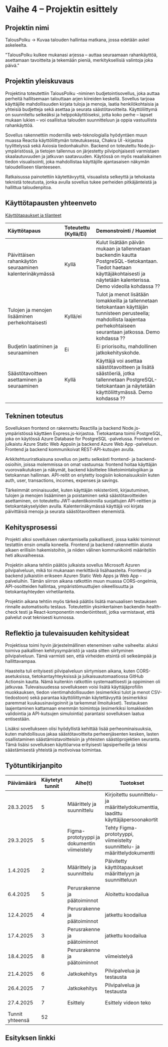# Vaihe 4 – Projektin esittely

## Projektin nimi
TalousPolku
→ Kuvaa talouden hallintaa matkana, jossa edetään askel askeleelta.

"TalousPolku kulkee mukanasi arjessa – auttaa seuraamaan rahankäyttöä, asettamaan tavoitteita ja tekemään pieniä, merkityksellisiä valintoja joka päivä."

## Projektin yleiskuvaus
Projektina toteutettiin TalousPolku -niminen budjetointisovellus, joka auttaa perheitä hallitsemaan talouttaan arjen kiireiden keskellä. Sovellus tarjoaa käyttäjille mahdollisuuden kirjata tuloja ja menoja, laatia henkilökohtaisia ja yhteisiä budjetteja sekä asettaa ja seurata säästötavoitteita. Käyttöliittymä on suunniteltu selkeäksi ja helppokäyttöiseksi, jotta koko perhe – lapset mukaan lukien – voi osallistua talouden suunnitteluun ja oppia vastuullista rahankäyttöä.

Sovellus rakennettiin modernilla web-teknologialla hyödyntäen muun muassa Reactia käyttöliittymän toteutuksessa, Chakra UI -kirjastoa tyylittelyssä sekä Axiosia tiedonhakuihin. Backend on toteutettu Node.js-ympäristössä, ja tietojen tallennus on järjestetty pilvipohjaisesti varmistaen skaalautuvuuden ja jatkuvan saatavuuden. Käytössä on myös reaaliaikainen tiedon visualisointi, joka mahdollistaa käyttäjille ajantasaisen näkymän taloudelliseen tilanteeseen.

Ratkaisussa painotettiin käytettävyyttä, visuaalista selkeyttä ja tehokasta teknistä toteutusta, jonka avulla sovellus tukee perheiden pitkäjänteistä ja hallittua taloudenpitoa.

## Käyttötapausten yhteenveto
[Käyttötapaukset ja tilanteet](https://github.com/Koskihaka/budget-bunnies/blob/main/1.%20M%C3%A4%C3%A4rittely%20ja%20suunnittelu.md#k%C3%A4ytt%C3%B6tapaukset-ja-k%C3%A4ytt%C3%B6tilanteet)


| Käyttötapaus | Toteutettu (Kyllä/Ei) | Demonstrointi / Huomiot |
| :--- | :--- | :--- |
| Päivittäisen rahankäytön seuraaminen kalenterinäkymässä | Kyllä | Kulut lisätään päivän mukaan ja tallennetaan backendin kautta PostgreSQL-tietokantaan. Tiedot haetaan käyttäjäkohtaisesti ja näytetään kalenterissa. Demo videolla kohdassa ??|
| Tulojen ja menojen lisääminen perhekohtaisesti | Kyllä/ei | Tulot ja menot lisätään lomakkeilla ja tallennetaan tietokantaan käyttäjän tunnisteen perusteella; mahdollista laajentaa perhekohtaiseen seurantaan jatkossa. Demo kohdassa ?? |
| Budjetin laatiminen ja seuraaminen | Ei | Ei priorisoitu, mahdollinen jatkokehityskohde. |
| Säästötavoitteen asettaminen ja seuraaminen | Kyllä | Käyttäjä voi asettaa säästötavoitteen ja lisätä säästöeriä, jotka tallennetaan PostgreSQL-tietokantaan ja näytetään käyttöliittymässä. Demo kohdassa ?? |


## Tekninen toteutus
Sovelluksen frontend on rakennettu Reactilla ja backend Node.js-ympäristössä käyttäen Express.js-kirjastoa. Tietokantana toimii PostgreSQL, joka on käytössä Azure Database for PostgreSQL -palvelussa. Frontend on julkaistu Azure Static Web Appsiin ja backend Azure Web App -palveluun. Frontend ja backend kommunikoivat REST-API-kutsujen avulla.
 
Arkkitehtuuriratkaisuna sovellus on jaettu selkeästi frontend- ja backend-osioihin, joissa molemmissa on omat vastuunsa: frontend hoitaa käyttäjän vuorovaikutuksen ja näkymät, backend käsittelee liiketoimintalogiikan ja tietokannan hallinnan. API-reitit on eriytetty loogisiin kokonaisuuksiin kuten auth, user, transactions, incomes, expenses ja savings.
 
Tärkeimmät ominaisuudet, kuten käyttäjän rekisteröinti, kirjautuminen, tulojen ja menojen lisääminen ja poistaminen sekä säästötavoitteiden asettaminen, on toteutettu JWT-autentikoinnilla suojattujen API-reittien ja tietokantakyselyiden avulla. Kalenterinäkymässä käyttäjä voi kirjata päivittäisiä menoja ja seurata säästötavoitteen etenemistä.

## Kehitysprosessi
Projekti alkoi sovelluksen rakentamisella paikallisesti, jossa kaikki toiminnot testattiin ensin omalla koneella. Frontend ja backend rakennettiin alusta alkaen erillisiin hakemistoihin, ja niiden välinen kommunikointi määriteltiin heti alkuvaiheessa.
 
Projektin aikana tehtiin päätös julkaista sovellus Microsoft Azuren pilvipalveluun, mikä toi mukanaan merkittäviä lisähaasteita. Frontend ja backend julkaistiin erikseen Azuren Static Web Apps ja Web App -palveluihin. Tämän siirron aikana ratkottiin muun muassa CORS-ongelmia, API-osoitteiden hallintaa, ympäristömuuttujien oikeellisuutta ja tietokantayhteyden virhetilanteita.
 
Projektin aikana tehtiin myös tärkeä päätös lisätä manuaalisen testauksen rinnalle automatisoitu testaus. Toteutettiin yksinkertainen backendin health-check testi ja React-komponentin renderöintitesti, jotka varmistavat, että palvelut ovat teknisesti kunnossa.

## Reflektio ja tulevaisuuden kehitysideat
Projektissa toimi hyvin järjestelmällinen eteneminen vaihe vaiheelta: aluksi toimiva paikallinen kehitysympäristö ja vasta sitten siirtyminen pilvipalveluun. Tämä varmisti sen, että virheiden etsintä oli selkeämpää ja hallittavampaa.
 
Haasteita tuli erityisesti pilvipalveluun siirtymisen aikana, kuten CORS-asetuksissa, tietokantayhteyksissä ja julkaisuautomaatiossa GitHub Actionsin kautta. Nämä kuitenkin ratkottiin systemaattisesti ja oppiminen oli jatkuvaa.
Tulevaisuudessa sovellukseen voisi lisätä käyttäjäprofiilin muokkauksen, tiedon vientimahdollisuuden (esimerkiksi tulot ja menot CSV-tiedostoon) sekä parantaa käyttöliittymän käytettävyyttä (esimerkiksi paremmat kuukausinavigoinnit ja tarkemmat ilmoitukset). Testauksen laajentaminen kattamaan enemmän toimintoja (esimerkiksi lomakkeiden validointia ja API-kutsujen simulointia) parantaisi sovelluksen laatua entisestään.
 
Lisäksi sovellukseen olisi hyödyllistä kehittää lisää perheominaisuuksia, kuten mahdollisuus jakaa säästötavoitteita perheenjäsenten kesken, lasten osallistaminen säästämistavoitteisiin ja yhteisten säästöprojektien seuranta. Tämä lisäisi sovelluksen käyttöarvoa erityisesti lapsiperheille ja tekisi säästämisestä yhteistä ja motivoivaa toimintaa.

## Työtuntikirjanpito
| Päivämäärä | Käytetyt tunnit | Aihe(t)                               | Tuotokset                                                         | Tekijä(t)        |
|------------|-----------------|---------------------------------------|-------------------------------------------------------------------|------------------|
| 28.3.2025  | 5         | Määrittely ja suunnittelu   | Kirjoitettu suunnittelu- ja määrittelydokumenttia, laadittu käyttäjäpersoonakortit | Hanna + Maria    |
| 29.3.2025  | 5         | Figma-prototyyppi ja dokumentin viimeistely | Tehty Figma-prototyyppi, viimeistelty suunnittelu- ja määrittelydokumentti | Hanna + Maria    |
| 1.4.2025   | 2         | Määrittely ja suunnittelu         | Päivitetty käyttötapaukset määrittelyyn ja suunnitteluun     | Hanna     |
| 6.4.2025   | 5         | Perusrakenne ja päätoiminnot        | Aloitettu koodailua     | Hanna + Maria    |
| 12.4.2025   | 4         | Perusrakenne ja päätoiminnot        | jatkettu koodailua     | Hanna + Maria    |
| 17.4.2025   | 3         | Perusrakenne ja päätoiminnot        | jatkettu koodailua     | Hanna + Maria    |
| 18.4.2025   | 8         | Perusrakenne ja päätoiminnot        | viimeistelyä           | Hanna + Maria    |
| 21.4.2025   | 6         | Jatkokehitys       | Pilvipalvelua ja testausta          | Hanna + Maria    |
| 26.4.2025   | 7         | Jatkokehitys       | Pilvipalvelua ja testausta          | Hanna + Maria    |
| 27.4.2025   | 7         | Esittely       | Esittely videon teko          | Hanna + Maria    |
| Tunnit yhteensä  | 52         | 



## Esityksen linkki
